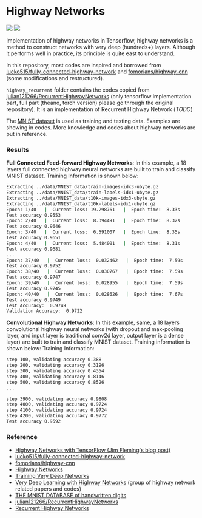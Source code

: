 # Highway Networks
![](https://img.shields.io/badge/Python-3.6.1-brightgreen.svg) ![](https://img.shields.io/badge/Tensorflow-1.0.0-yellowgreen.svg)

Implementation of highway networks in Tensorflow, highway networks is a method to construct networks with very deep (hundreds+) layers. Although it performs well in practice, its principle is quite east to understand. 

In this repository, most codes are inspired and borrowed from [lucko515/fully-connected-highway-network](https://github.com/lucko515/fully-connected-highway-network) and [fomorians/highway-cnn](https://github.com/fomorians/highway-cnn) (some modifications and restructured).

`highway_recurrent` folder contains the codes copied from [julian121266/RecurrentHighwayNetworks](https://github.com/julian121266/RecurrentHighwayNetworks) (only tensorflow implementation part, full part (theano, torch version) please go through the original repository). It is an implementation of Recurrent Highway Network (_TODO_)

The [MNIST dataset](http://yann.lecun.com/exdb/mnist/) is used as training and testing data. Examples are showing in codes. More knowledge and codes about highway networks are put in reference.

### Results
**Full Connected Feed-forward Highway Networks**:
In this example, a 18 layers full connected highway neural networks are built to train and classify MNIST dataset. Training Information is shown below:
```bash
Extracting ../data/MNIST_data/train-images-idx3-ubyte.gz
Extracting ../data/MNIST_data/train-labels-idx1-ubyte.gz
Extracting ../data/MNIST_data/t10k-images-idx3-ubyte.gz
Extracting ../data/MNIST_data/t10k-labels-idx1-ubyte.gz
Epoch: 1/40   |  Current loss: 19.298761   |  Epoch time:  8.33s
Test accuracy 0.9553
Epoch: 2/40   |  Current loss:  8.394491   |  Epoch time:  8.32s
Test accuracy 0.9646
Epoch: 3/40   |  Current loss:  6.591007   |  Epoch time:  8.35s
Test accuracy 0.9651
Epoch: 4/40   |  Current loss:  5.484001   |  Epoch time:  8.31s
Test accuracy 0.9681
...
Epoch: 37/40   |  Current loss:  0.032462   |  Epoch time:  7.59s
Test accuracy 0.9752
Epoch: 38/40   |  Current loss:  0.030767   |  Epoch time:  7.59s
Test accuracy 0.9747
Epoch: 39/40   |  Current loss:  0.028955   |  Epoch time:  7.59s
Test accuracy 0.9745
Epoch: 40/40   |  Current loss:  0.028626   |  Epoch time:  7.67s
Test accuracy 0.9749
Test Accuracy:  0.9749
Validation Accuracy:  0.9722
```

**Convolutional Highway Networks**:
In this example, same, a 18 layers convolutional highway neural networks (with dropout and max-pooling layer, and input layer is traditional conv2d layer, output layer is a dense layer) are built to train and classify MNIST dataset. Training information is shown below:
Training Information:
```bash
step 100, validating accuracy 0.388
step 200, validating accuracy 0.3196
step 300, validating accuracy 0.4354
step 400, validating accuracy 0.8146
step 500, validating accuracy 0.8526
...

step 3900, validating accuracy 0.9808
step 4000, validating accuracy 0.9724
step 4100, validating accuracy 0.9724
step 4200, validating accuracy 0.9772
Test accuracy 0.9592
```

### Reference
- [Highway Networks with TensorFlow (Jim Fleming's blog post)](https://medium.com/jim-fleming/highway-networks-with-tensorflow-1e6dfa667daa)
- [lucko515/fully-connected-highway-network](https://github.com/lucko515/fully-connected-highway-network)
- [fomorians/highway-cnn](https://github.com/fomorians/highway-cnn)
- [Highway Networks](https://arxiv.org/abs/1505.00387)
- [Training Very Deep Networks](https://arxiv.org/abs/1507.06228)
- [Very Deep Learning with Highway Networks](http://people.idsia.ch/~rupesh/very_deep_learning/) (group of highway network related papers and codes)
- [THE MNIST DATABASE of handwritten digits](http://yann.lecun.com/exdb/mnist/)
- [julian121266/RecurrentHighwayNetworks](https://github.com/julian121266/RecurrentHighwayNetworks)
- [Recurrent Highway Networks](https://arxiv.org/abs/1607.03474)
